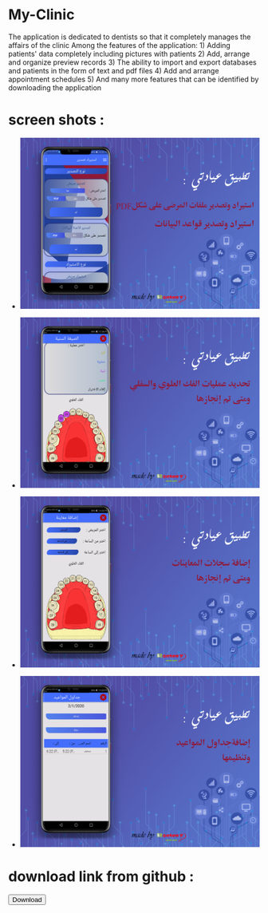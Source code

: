 # My-Clinic
The application is dedicated to dentists so that it completely manages the affairs of the clinic   Among the features of the application:  1) Adding patients' data completely including pictures with patients  2) Add, arrange and organize preview records  3) The ability to import and export databases and patients in the form of text and pdf files  4) Add and arrange appointment schedules  5) And many more features that can be identified by downloading the application

# screen shots :

* ![example 1](https://github.com/AbdulrhmanSayedAli/My-Clinic/blob/main/my%20clinic%201.png)

* ![example 3](https://github.com/AbdulrhmanSayedAli/My-Clinic/blob/main/my%20clinic%203.png)

* ![example 4](https://github.com/AbdulrhmanSayedAli/My-Clinic/blob/main/my%20clinic%204.png)

* ![example 5](https://github.com/AbdulrhmanSayedAli/My-Clinic/blob/main/my%20clinic%205.png)


# download link from github :

<button name="button" onclick="[http://www.google.com](https://github.com/AbdulrhmanSayedAli/My-Clinic/blob/main/My%20Clinic.apk)">Download</button>

